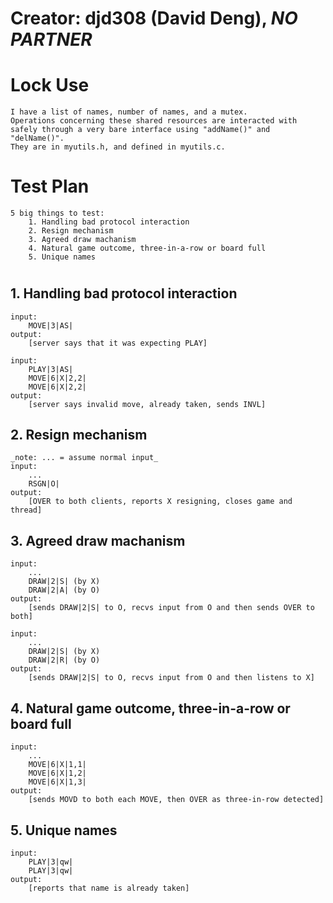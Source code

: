 # Creator: djd308 (David Deng), _NO PARTNER_

# Lock Use
    I have a list of names, number of names, and a mutex. 
    Operations concerning these shared resources are interacted with safely through a very bare interface using "addName()" and "delName()".
    They are in myutils.h, and defined in myutils.c.

# Test Plan
    5 big things to test:
        1. Handling bad protocol interaction
        2. Resign mechanism
        3. Agreed draw machanism
        4. Natural game outcome, three-in-a-row or board full
        5. Unique names

# 

## 1. Handling bad protocol interaction
    input:
        MOVE|3|AS|
    output:
        [server says that it was expecting PLAY]

    input:
        PLAY|3|AS|
        MOVE|6|X|2,2|
        MOVE|6|X|2,2|
    output:
        [server says invalid move, already taken, sends INVL]

## 2. Resign mechanism
    _note: ... = assume normal input_
    input:
        ...
        RSGN|O|
    output:
        [OVER to both clients, reports X resigning, closes game and thread]

## 3. Agreed draw machanism
    input:
        ...
        DRAW|2|S| (by X)
        DRAW|2|A| (by O)
    output:
        [sends DRAW|2|S| to O, recvs input from O and then sends OVER to both]

    input:
        ...
        DRAW|2|S| (by X)
        DRAW|2|R| (by O)
    output:
        [sends DRAW|2|S| to O, recvs input from O and then listens to X]

## 4. Natural game outcome, three-in-a-row or board full
    input:
        ...
        MOVE|6|X|1,1|
        MOVE|6|X|1,2|
        MOVE|6|X|1,3|
    output:
        [sends MOVD to both each MOVE, then OVER as three-in-row detected]

## 5. Unique names
    input:
        PLAY|3|qw|
        PLAY|3|qw|
    output:
        [reports that name is already taken]